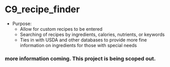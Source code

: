 # C9_recipe_finder

- Purpose: 
  - Allow for custom recipes to be entered
  - Searching of recipes by ingredients, calories, nutrients, or keywords
  - Ties in with USDA and other databases to provide more fine information on ingredients for those with special needs
  
### more information coming.  This project is being scoped out.
